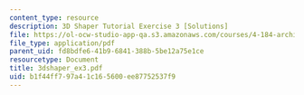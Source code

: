```yaml
---
content_type: resource
description: 3D Shaper Tutorial Exercise 3 [Solutions]
file: https://ol-ocw-studio-app-qa.s3.amazonaws.com/courses/4-184-architectural-design-workshops-computational-design-for-housing-spring-2002/b1f44ff797a41c165600ee87752537f9_3dshaper_ex3.pdf
file_type: application/pdf
parent_uid: fd8bdfe6-41b9-6841-388b-5be12a75e1ce
resourcetype: Document
title: 3dshaper_ex3.pdf
uid: b1f44ff7-97a4-1c16-5600-ee87752537f9
---
```

